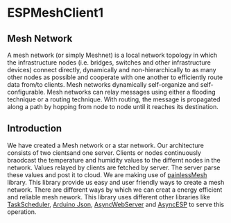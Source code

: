 # ESPMeshClient1
##  Mesh Network
A mesh network (or simply Meshnet) is a local network topology in which the infrastructure nodes (i.e. bridges, switches and other infrastructure devices) connect directly, dynamically and non-hierarchically to as many other nodes as possible and cooperate with one another to efficiently route data from/to clients.
Mesh networks dynamically self-organize and self-configurable. Mesh networks can relay messages using either a flooding technique or a routing technique. With routing, the message is propagated along a path by hopping from node to node until it reaches its destination.

## Introduction
We have created a Mesh network or a star network. Our architecture consists of two cientsand one server. Clients or nodes continuously braodcast
the temperature and humidity values to the differnt nodes in the network. Values relayed by clients are fetched by server. The server parse
these values and post it to cloud. We are making use of [painlessMesh]() library. This library provide us easy and user friendly ways to create a mesh network.
There are different ways by which we can creat a energy efficient and reliable mesh nework. This library uses different other libraries like [TaskScheduler](),
[Arduino Json](), [AsyncWebServer]() and [AsyncESP]() to serve this operation. 
